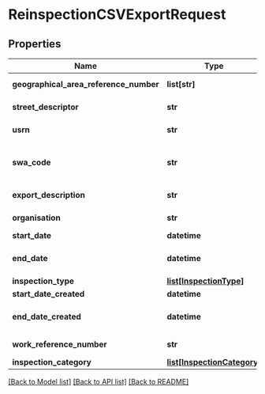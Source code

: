 # ReinspectionCSVExportRequest

## Properties
Name | Type | Description | Notes
------------ | ------------- | ------------- | -------------
**geographical_area_reference_number** | **list[str]** | Array values must be unique | [optional] 
**street_descriptor** | **str** | Max length 100 characters | [optional] 
**usrn** | **str** | Max length 100 characters | [optional] 
**swa_code** | **str** | Must be provided if user is a contractor Up to four digits | [optional] 
**export_description** | **str** | Max length 50 characters | [optional] 
**organisation** | **str** | Max length 100 characters | [optional] 
**start_date** | **datetime** |  | [optional] 
**end_date** | **datetime** | Must occur on or after the provided start_date | [optional] 
**inspection_type** | [**list[InspectionType]**](InspectionType.md) |  | [optional] 
**start_date_created** | **datetime** |  | [optional] 
**end_date_created** | **datetime** | Must occur or or after the provided start_date_created | [optional] 
**work_reference_number** | **str** | Max length 100 characters | [optional] 
**inspection_category** | [**list[InspectionCategory]**](InspectionCategory.md) |  | [optional] 

[[Back to Model list]](../README.md#documentation-for-models) [[Back to API list]](../README.md#documentation-for-api-endpoints) [[Back to README]](../README.md)


